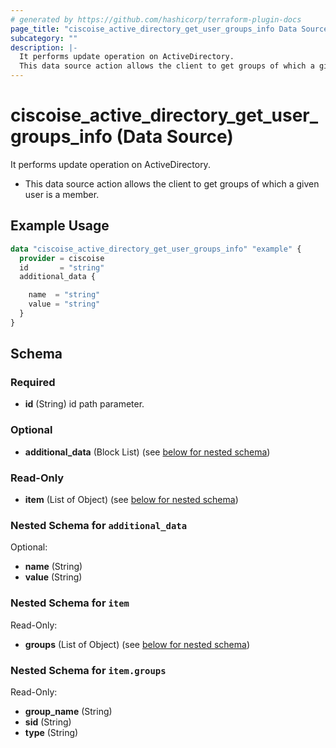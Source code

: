 ```yaml
---
# generated by https://github.com/hashicorp/terraform-plugin-docs
page_title: "ciscoise_active_directory_get_user_groups_info Data Source - terraform-provider-ciscoise"
subcategory: ""
description: |-
  It performs update operation on ActiveDirectory.
  This data source action allows the client to get groups of which a given user is a member.
---
```


# ciscoise_active_directory_get_user_groups_info (Data Source)

It performs update operation on ActiveDirectory.

- This data source action allows the client to get groups of which a given user is a member.

## Example Usage

```terraform
data "ciscoise_active_directory_get_user_groups_info" "example" {
  provider = ciscoise
  id       = "string"
  additional_data {

    name  = "string"
    value = "string"
  }
}
```

<!-- schema generated by tfplugindocs -->
## Schema

### Required

- **id** (String) id path parameter.

### Optional

- **additional_data** (Block List) (see [below for nested schema](#nestedblock--additional_data))

### Read-Only

- **item** (List of Object) (see [below for nested schema](#nestedatt--item))

<a id="nestedblock--additional_data"></a>
### Nested Schema for `additional_data`

Optional:

- **name** (String)
- **value** (String)


<a id="nestedatt--item"></a>
### Nested Schema for `item`

Read-Only:

- **groups** (List of Object) (see [below for nested schema](#nestedobjatt--item--groups))

<a id="nestedobjatt--item--groups"></a>
### Nested Schema for `item.groups`

Read-Only:

- **group_name** (String)
- **sid** (String)
- **type** (String)


